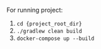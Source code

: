 For running project:
1) `cd {project_root_dir}`
2) `./gradlew clean build`
3) `docker-compose up --build`